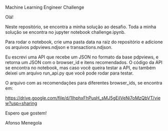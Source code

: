 Machine Learning Engineer Challenge

Olá!

Neste repositório, se encontra a minha solução ao desafio. Toda a minha solução se encontra no jupyter notebook challenge.ipynb.

Para rodar o notebook, crie uma pasta data na raiz do repositório e adicione os arquivos pdpviews.ndjson e transactions.ndjson.

Eu escrevi uma API que recebe um JSON no formato da base pdpviews, e retorna um JSON com o browser_id e itens recomendados. O código da API se encontra no notebook, mas caso você queira testar a API, eu também deixei um arquivo run_api.py que você pode rodar para testar.

O arquivo com as recomendações para diferentes browser_ids, se encontra em:

https://drive.google.com/file/d/1IhphxFhPusH_sMJ5gEilVeNi7oMzQbVT/view?usp=sharing

Espero que gostem!

Afonso Menegola
